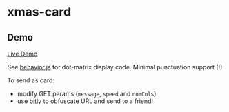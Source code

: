 xmas-card
===

Demo
---

[Live Demo](?message=Merry%20X-Mas!&numCols=40&speed=80)

See [behavior.js](xmas_card/static/js/behavior.js) for dot-matrix display code. Minimal punctuation support (!)

To send as card:
- modify GET params (`message`, `speed` and `numCols`)
- use [bitly](https://bitly.com/) to obfuscate URL and send to a friend!
